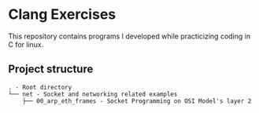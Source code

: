 # Clang Exercises
This repository contains programs I developed while practicizing coding in C for linux.

## Project structure

```
. - Root directory
└── net - Socket and networking related examples
    ├── 00_arp_eth_frames - Socket Programming on OSI Model's layer 2
```
